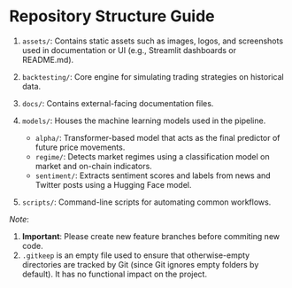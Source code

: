 # Repository Structure Guide

1. `assets/`:
   Contains static assets such as images, logos, and screenshots used in documentation or UI (e.g., Streamlit dashboards or README.md).

2. `backtesting/`:
   Core engine for simulating trading strategies on historical data.

3. `docs/`:
   Contains external-facing documentation files.

4. `models/`:
   Houses the machine learning models used in the pipeline.

   - `alpha/`: Transformer-based model that acts as the final predictor of future price movements.
   - `regime/`: Detects market regimes using a classification model on market and on-chain indicators.
   - `sentiment/`: Extracts sentiment scores and labels from news and Twitter posts using a Hugging Face model.

5. `scripts/`:
   Command-line scripts for automating common workflows.

_Note_:

1. **Important**: Please create new feature branches before commiting new code.
2. `.gitkeep` is an empty file used to ensure that otherwise-empty directories are tracked by Git (since Git ignores empty folders by default). It has no functional impact on the project.
